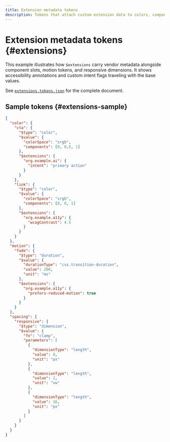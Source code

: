 ```yaml
---
title: Extension metadata tokens
description: Tokens that attach custom extension data to colors, components, and motion.
---
```


# Extension metadata tokens {#extensions}

This example illustrates how `$extensions` carry vendor metadata alongside component slots, motion tokens, and responsive dimensions. It shows accessibility annotations and custom intent flags traveling with the base values.

See [`extensions.tokens.json`](https://github.com/bylapidist/dtif/blob/main/examples/extensions.tokens.json) for the complete document.

## Sample tokens {#extensions-sample}

```json
{
  "color": {
    "cta": {
      "$type": "color",
      "$value": {
        "colorSpace": "srgb",
        "components": [0, 0.5, 1]
      },
      "$extensions": {
        "org.example.ai": {
          "intent": "primary action"
        }
      }
    },
    "link": {
      "$type": "color",
      "$value": {
        "colorSpace": "srgb",
        "components": [0, 0, 1]
      },
      "$extensions": {
        "org.example.a11y": {
          "wcagContrast": 4.5
        }
      }
    }
  },
  "motion": {
    "fade": {
      "$type": "duration",
      "$value": {
        "durationType": "css.transition-duration",
        "value": 200,
        "unit": "ms"
      },
      "$extensions": {
        "org.example.a11y": {
          "prefers-reduced-motion": true
        }
      }
    }
  },
  "spacing": {
    "responsive": {
      "$type": "dimension",
      "$value": {
        "fn": "clamp",
        "parameters": [
          {
            "dimensionType": "length",
            "value": 8,
            "unit": "px"
          },
          {
            "dimensionType": "length",
            "value": 2,
            "unit": "vw"
          },
          {
            "dimensionType": "length",
            "value": 16,
            "unit": "px"
          }
        ]
      }
    }
  }
}
```

